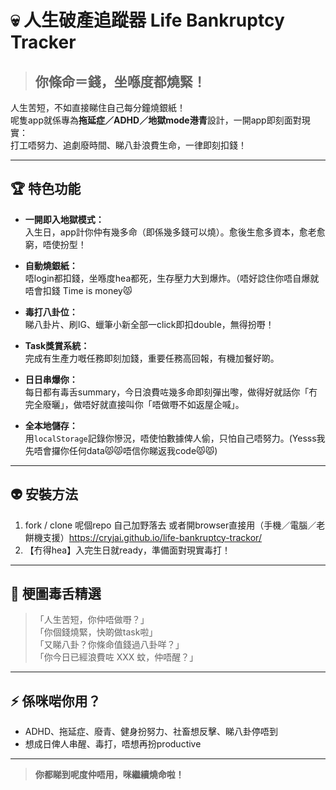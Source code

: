 # 💀 人生破產追蹤器 Life Bankruptcy Tracker

> ## 你條命＝錢，坐喺度都燒緊！

人生苦短，不如直接睇住自己每分鐘燒銀紙！  
呢隻app就係專為**拖延症／ADHD／地獄mode港青**設計，一開app即刻面對現實：  
打工唔努力、追劇廢時間、睇八卦浪費生命，一律即刻扣錢！

---

## 🏆 特色功能 

- **一開即入地獄模式：**  
  入生日，app計你仲有幾多命（即係幾多錢可以燒）。愈後生愈多資本，愈老愈窮，唔使扮型！

- **自動燒銀紙：**  
  唔login都扣錢，坐喺度hea都死，生存壓力大到爆炸。（唔好諗住你唔自爆就唔會扣錢 Time is money😾

- **毒打八卦位：**  
  睇八卦片、刷IG、蠟筆小新全部一click即扣double，無得扮嘢！

- **Task獎賞系統：**  
  完成有生產力嘅任務即刻加錢，重要任務高回報，有機加餐好啲。

- **日日串爆你：**  
  每日都有毒舌summary，今日浪費咗幾多命即刻彈出嚟，做得好就話你「冇完全廢曬」，做唔好就直接叫你「唔做嘢不如返屋企喊」。

- **全本地儲存：**  
  用`localStorage`記錄你慘況，唔使怕數據俾人偷，只怕自己唔努力。(Yesss我先唔會攞你任何data😾😾唔信你睇返我code😾😾)

---

## 👽 安裝方法

1. fork / clone 呢個repo 自己加野落去
或者開browser直接用（手機／電腦／老餅機支援）https://cryjai.github.io/life-bankruptcy-trackor/
2. 【冇得hea】入完生日就ready，準備面對現實毒打！

---

## 🐍 梗圖毒舌精選

>「人生苦短，你仲唔做嘢？」  
>「你個錢燒緊，快啲做task啦」  
>「又睇八卦？你條命值錢過八卦咩？」  
>「你今日已經浪費咗 XXX 蚊，仲唔醒？」

---

## ⚡ 係咪啱你用？

- ADHD、拖延症、廢青、健身扮努力、社畜想反擊、睇八卦停唔到
- 想成日俾人串醒、毒打，唔想再扮productive

---

> **你都睇到呢度仲唔用，咪繼續燒命啦！**


